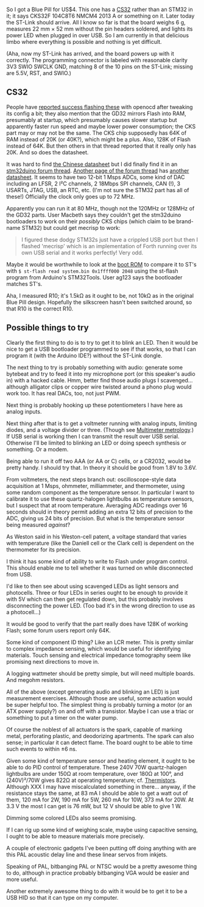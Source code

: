 So I got a Blue Pill for US$4.  This one has a [CS32] rather than an
STM32 in it; it says CKS32F 104C8T6 NMCM4 2013 A or something on it.
Later today the ST-Link should arrive.  All I know so far is that the
board weighs 6 g, measures 22 mm × 52 mm without the pin headers
soldered, and lights its power LED when plugged in over USB.  So I am
currently in that delicious limbo where everything is possible and
nothing is yet difficult.

[CS32]: https://www.cnx-software.com/2019/02/10/cs32-mcu-stm32-clone-bluepill-board/

(Aha, now my ST-Link has arrived, and the board powers up with it
correctly.  The programming connector is labeled with reasonable
clarity 3V3 SWIO SWCLK GND, matching 8 of the 10 pins on the ST-Link;
missing are 5.5V, RST, and SWIO.)

CS32
----

People have [reported success flashing these][0] with openocd after
tweaking its config a bit; they also mention that the GD32 mirrors
Flash into RAM, presumably at startup, which presumably causes slower
startup but apparently faster run speed and maybe lower power
consumption; the CKS part may or may not be the same.  The CKS chip
supposedly has 64K of RAM instead of 20K (or 40K?), which might be a
plus.  Also, 128K of Flash instead of 64K.  But then others in that
thread reported that it really only has 20K.  And so does the
datasheet.

[0]: https://www.eevblog.com/forum/beginners/unexpected-idcode-flashing-bluepill-clone/

It was hard to find [the Chinese datasheet][1] but I did finally find
it in an [stm32duino forum thread][2].  [Another page of the forum
thread][3] has [another datasheet][4].  It seems to have two 12-bit 1
Msps ADCs, some kind of DAC including an LFSR, 2 I²C channels, 2
18Mbps SPI channels, CAN (!), 3 USARTs, JTAG, USB, an RTC, etc.  (I'm
not sure the STM32 part has all of these!)  Officially the clock only
goes up to 72 MHz.

[1]: https://stm32duinoforum.com/forum/upload/CS32F103%20%20.pdf??? "7960370 bytes, 483 pp."
[2]: https://stm32duinoforum.com/forum/viewtopic_f_3_t_4522.html
[3]: https://stm32duinoforum.com/forum/viewtopic_f_3_t_4522_start_40.html
[4]: ??? "2623596 bytes"

Apparently you can run it at 80 MHz, though not the 120MHz or 128MHz
of the GD32 parts.  User Macbeth says they couldn't get the stm32duino
bootloaders to work on their *possibly* CKS chips (which claim to be
brand-name STM32) but could get mecrisp to work:

> I figured these dodgy STM32s just have a crippled USB port but then
  I flashed 'mecrisp' which is an implementation of Forth running over
  its own USB serial and it works perfectly! Very odd.

Maybe it would be worthwhile to look at the [boot ROM][5] to compare
it to ST's with `$ st-flash read system.bin 0x1ffff000 2048` using the
st-flash program from Arduino's STM32Tools.  User ag123 says the
bootloader matches ST's.

[5]: https://stm32duinoforum.com/forum/trebisky/stm32f103/blob/master/serial_boot/boot.txt

Aha, I measured R10; it's 1.5kΩ as it ought to be, not 10kΩ as in the
original Blue Pill design.  Hopefully the silkscreen hasn't been
switched around, so that R10 is the correct R10.

Possible things to try
----------------------

Clearly the first thing to do is to try to get it to blink an LED.
Then it would be nice to get a USB bootloader programmed to see if
that works, so that I can program it (with the Arduino IDE?) without
the ST-Link dongle.

The next thing to try is probably something with audio: generate some
bytebeat and try to feed it into my microphone port (or this speaker's
audio in) with a hacked cable.  Hmm, better find those audio plugs I
scavenged... although alligator clips or copper wire twisted around a
phono plug would work too.  It has real DACs, too, not just PWM.

Next thing is probably hooking up these potentiometers I have here as
analog inputs.

Next thing after that is to get a voltmeter running with analog
inputs, limiting diodes, and a voltage divider or three.  (Though see
[Multimeter metrology](multimeter-metrology.md).)  If USB
serial is working then I can transmit the result over USB serial.
Otherwise I'll be limited to blinking an LED or doing speech synthesis
or something.  Or a modem.

Being able to run it off two AAA (or AA or C) cells, or a CR2032,
would be pretty handy.  I should try that.  In theory it should be
good from 1.8V to 3.6V.

From voltmeters, the next steps branch out: oscilloscope-style data
acquisition at 1 Msps, ohmmeter, milliammeter, and thermometer, using
some random component as the temperature sensor.  In particular I want
to calibrate it to use these quartz-halogen lightbulbs as temperature
sensors, but I suspect that at room temperature.  Averaging ADC
readings over 16 seconds should in theory permit adding an extra 12
bits of precision to the ADC, giving us 24 bits of precision.  But
what is the temperature sensor being measured *against*?

As Weston said in his Weston-cell patent, a voltage standard that
varies with temperature (like the Daniell cell or the Clark cell) is
dependent on the thermometer for its precision.

I think it has some kind of ability to write to Flash under program
control.  This should enable me to tell whether it was turned on while
disconnected from USB.

I'd like to then see about using scavenged LEDs as light sensors and
photocells.  Three or four LEDs in series ought to be enough to
provide it with 5V which can then get regulated down, but this
probably involves disconnecting the power LED.  (Too bad it's in the
wrong direction to use as a photocell...)

It would be good to verify that the part really does have 128K of
working Flash; some forum users report only 64K.

Some kind of component ID thing?  Like an LCR meter.  This is pretty
similar to complex impedance sensing, which would be useful for
identifying materials.  Touch sensing and electrical impedance
tomography seem like promising next directions to move in.

A logging wattmeter should be pretty simple, but will need multiple
boards.  And megohm resistors.

All of the above (except generating audio and blinking an LED) is just
measurement exercises.  Although those are useful, some actuation
would be super helpful too.  The simplest thing is probably turning a
motor (or an ATX power supply?) on and off with a transistor.  Maybe I
can use a triac or something to put a timer on the water pump.

Of course the noblest of all actuators is the spark, capable of
marking metal, perforating plastic, and deodorizing apartments.  The
spark can also sense; in particular it can detect flame.  The board
ought to be able to time such events to within ±6 ns.

Given some kind of temperature sensor and heating element, it ought to
be able to do PID control of temperature.  These 240V 70W
quartz-halogen lightbulbs are under 150Ω at room temperature, over
180Ω at 100°, and (240V)²/70W gives 822Ω at operating temperature;
cf. [Thermistors](thermistors.md).  Although XXX I may have
miscalculated something in there... anyway, if the resistance stays
the same, at 83 mA I should be able to get a watt out of them, 120 mA
for 2W, 190 mA for 5W, 260 mA for 10W, 373 mA for 20W.  At 3.3 V the
most I can get is 76 mW, but 12 V should be able to give 1 W.

Dimming some colored LEDs also seems promising.

If I can rig up some kind of weighing scale, maybe using capacitive
sensing, I ought to be able to measure materials more precisely.

A couple of electronic gadgets I've been putting off doing anything
with are this PAL acoustic delay line and these linear servos from
inkjets.

Speaking of PAL, bitbanging PAL or NTSC would be a pretty awesome
thing to do, although in practice probably bitbanging VGA would be
easier and more useful.

Another extremely awesome thing to do with it would be to get it to be
a USB HID so that it can type on my computer.